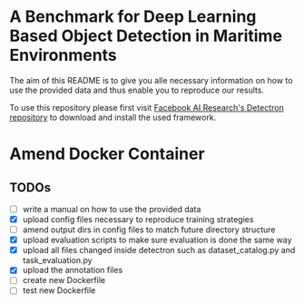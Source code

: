 # A Benchmark for Deep Learning Based Object Detection in Maritime Environments

The aim of this README is to give you alle necessary information on how to use the provided data and thus enable you to reproduce our results. 

To use this repository please first visit [Facebook AI Research's Detectron repository](https://github.com/facebookresearch/Detectron) to download and install the used framework.

# Amend Docker Container



## TODOs
- [ ] write a manual on how to use the provided data
- [x] upload config files necessary to reproduce training strategies
- [ ] amend output dirs in config files to match future directory structure
- [x] upload evaluation scripts to make sure evaluation is done the same way
- [x] upload all files changed inside detectron such as dataset_catalog.py and task_evaluation.py
- [x] upload the annotation files
- [ ] create new Dockerfile
- [ ] test new Dockerfile
